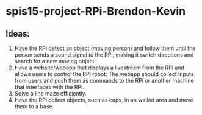 # spis15-project-RPi-Brendon-Kevin

## Ideas:

1. Have the RPi detect an object (moving person) and follow them until the person sends a sound signal to the RPi, making it switch directions and search for a new moving object. 
2. Have a website/webapp that displays a livestream from the RPi and  allows users to control the RPi robot. The webapp should collect inputs from users and push them as commands to the RPi or another machine that interfaces with the RPi.
3. Solve a line maze efficiently.
4. Have the RPi collect objects, such as cups, in an walled area and move them to a base.
